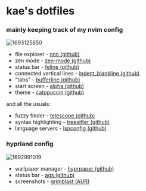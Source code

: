 # kae's dotfiles #

### mainly keeping track of my nvim config ###

![1693125650](https://github.com/kaedeluxe/dotfiles/assets/139962400/b71bc457-1967-47f8-96a2-a61754d182a2)

- file explorer - [nnn (github)](https://github.com/luukvbaal/nnn.nvim)
- zen mode - [zen-mode (github)](https://github.com/folke/zen-mode.nvim)
- status bar - [feline (github)](https://github.com/famiu/feline.nvim)
- connected vertical lines - [indent_blankline (github)](https://github.com/lukas-reineke/indent-blankline.nvim)
- "tabs" - [bufferline (github)](https://github.com/akinsho/bufferline.nvim)
- start screen - [alpha (github)](https://github.com/goolord/alpha-nvim)
- theme - [catppuccin (github)](https://github.com/catppuccin/nvim)

and all the usuals:
- fuzzy finder - [telescope (github)](https://github.com/nvim-telescope/telescope.nvim)
- syntax highlighting - [treesitter (github)](https://github.com/nvim-treesitter/nvim-treesitter)
- language servers - [lspconfig (github)](https://github.com/neovim/nvim-lspconfig)


### hyprland config ###

![1692991019](https://github.com/kaedeluxe/dotfiles/assets/139962400/314874ea-7f6b-4bcb-a47d-730b178910d9)

- wallpaper manager - [hyprpaper (github)](https://github.com/hyprwm/hyprpaper)
- status bar - [ags (github)](https://github.com/Aylur/ags)
- screenshots - [grimblast (AUR)](https://aur.archlinux.org/packages/grimblast-git)
